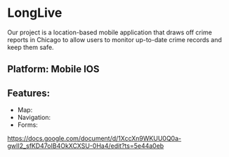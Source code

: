 # LongLive
  Our project is a location-based mobile application that draws off crime reports in Chicago to allow users to monitor up-to-date crime records and keep them safe.
## Platform: Mobile IOS
## Features:
  * Map:
  * Navigation:
  * Forms:
  



https://docs.google.com/document/d/1XccXn9WKUU0Q0a-gwII2_sfKD47oIB4OkXCXSU-0Ha4/edit?ts=5e44a0eb
